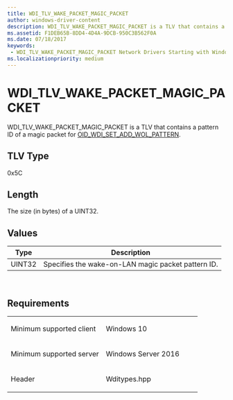 ```yaml
---
title: WDI_TLV_WAKE_PACKET_MAGIC_PACKET
author: windows-driver-content
description: WDI_TLV_WAKE_PACKET_MAGIC_PACKET is a TLV that contains a pattern ID of a magic packet for OID_WDI_SET_ADD_WOL_PATTERN.
ms.assetid: F1DEB65B-8DD4-4D4A-9DCB-950C3B562F0A
ms.date: 07/18/2017 
keywords:
 - WDI_TLV_WAKE_PACKET_MAGIC_PACKET Network Drivers Starting with Windows Vista
ms.localizationpriority: medium
---
```


# WDI\_TLV\_WAKE\_PACKET\_MAGIC\_PACKET


WDI\_TLV\_WAKE\_PACKET\_MAGIC\_PACKET is a TLV that contains a pattern ID of a magic packet for [OID\_WDI\_SET\_ADD\_WOL\_PATTERN](https://msdn.microsoft.com/library/windows/hardware/dn925858).

## TLV Type


0x5C

## Length


The size (in bytes) of a UINT32.

## Values


| Type   | Description                                        |
|--------|----------------------------------------------------|
| UINT32 | Specifies the wake-on-LAN magic packet pattern ID. |

 

Requirements
------------

<table>
<colgroup>
<col width="50%" />
<col width="50%" />
</colgroup>
<tbody>
<tr class="odd">
<td><p>Minimum supported client</p></td>
<td><p>Windows 10</p></td>
</tr>
<tr class="even">
<td><p>Minimum supported server</p></td>
<td><p>Windows Server 2016</p></td>
</tr>
<tr class="odd">
<td><p>Header</p></td>
<td>Wditypes.hpp</td>
</tr>
</tbody>
</table>

 

 




